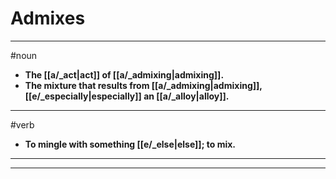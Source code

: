 # Admixes
---
#noun
- **The [[a/_act|act]] of [[a/_admixing|admixing]].**
- **The mixture that results from [[a/_admixing|admixing]], [[e/_especially|especially]] an [[a/_alloy|alloy]].**
---
#verb
- **To mingle with something [[e/_else|else]]; to mix.**
---
---
